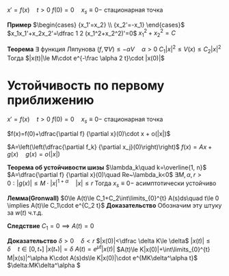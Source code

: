 $x'=f(x)\quad t>0$
$f(0)=0\quad x_s\equiv 0-$ стационарная точка

**Пример**
	$\begin{cases} {x_1'=x_2} \\ {x_2'=-x_1} \end{cases}$
	$x_1x_1'+x_2x_2'=\dfrac 1 2 (x_1^2+x_2^2)'=0$
	$x_1^2+x_2^2=C$

**Теорема**
	$\exists$ функция Ляпунова
	$(f,\nabla V) \le -\alpha V\quad \alpha > 0$
	$C_1 |x|^2\le V(x)\le C_2|x|^2$
	Тогда $|x(t)|\le M\cdot e^{-\frac \alpha 2 t}\cdot |x(0)|$


# Устойчивость по первому приближению

$x'=f(x)\quad t>0$
$f(0)=0\quad x_s\equiv 0-$ стационарная точка

$f(x)=f(0)+\dfrac{\partial f} {\partial x}(0)\cdot x + o(|x|)$

$A=\left(\left(\dfrac{\partial f_k} {\partial x_j}(0)\right)\right)$
$f(x)=Ax+g(x)\quad g(x)=o(|x|)$

**Теорема об устойчивости шизы**
	$\lambda_k\quad k=\overline{1, n}$
	$A=\dfrac{\partial f} {\partial x}(0)\quad Re~\lambda_k<0$
	$\exists M, \alpha, r>0:|g(x)|\le M\cdot |x|^{1+\alpha}\quad |x|\le r$
	Тогда $x_s\equiv 0-$ асимптотически устойчиво

**Лемма(Gronwall)**
	$0\le A(t)\le C_1+C_2\int\limits_{0}^{t} A(s)ds\quad t\le 0 \implies A(t)\le C_1\cdot e^{C_2 t}$
**Доказательство**
	Обозначим эту штуку за $w(t)$
	ч.т.д.

**Следствие**
	$C_1=0\implies A(t)=0$

**Доказательство**
	$\delta>0\quad \delta < r$
	$|x(0)|<\dfrac \delta K\le \delta$
	$|x(t)|\le \delta \quad t\in[0, t_*]$
	$|x(t_*)|=\delta$
	$A(t)=e^{\mu t}|x(t)|$
	$A(t)\le K|x(0)|+\int\limits_{0}^{t} M|x(s)|^\alpha K\cdot A(s)ds\le K|x(0)|\cdot e^{MK\delta^\alpha t}$
	$\delta:MK\delta^\alpha \$





